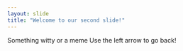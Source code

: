 ```yaml
---
layout: slide
title: "Welcome to our second slide!"
---
```

Something witty or a meme
Use the left arrow to go back!
